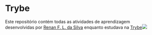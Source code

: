 # **Trybe**
Este repositório contém todas as atividades de aprendizagem desenvolvidas por [Renan F. L. da Silva](https://www.linkedin.com/in/renan-fernandes-0aa437238/) enquanto estudava na [Trybe](https://www.betrybe.com/)![](/home/renan/inicianfo-git/1f680.png)
